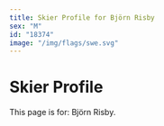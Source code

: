 ```yaml
---
title: Skier Profile for Björn Risby
sex: "M"
id: "18374"
image: "/img/flags/swe.svg" 
---
```


# Skier Profile

This page is for: Björn Risby.
    